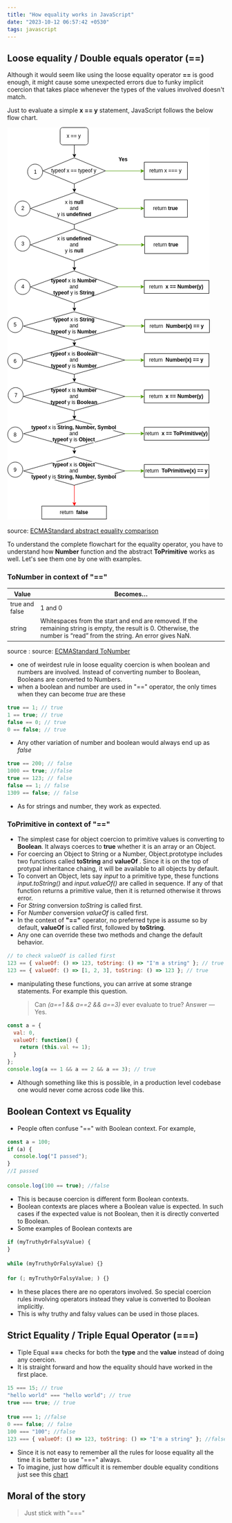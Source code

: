 ```yaml
---
title: "How equality works in JavaScript"
date: "2023-10-12 06:57:42 +0530"
tags: javascript
---
```


## Loose equality / Double equals operator (==)

Although it would seem like using the loose equality operator **==** is good enough, it might cause some unexpected errors due to funky implicit coercion that takes place whenever the types of the values involved doesn't match.

Just to evaluate a simple **x == y** statement, JavaScript follows the below flow chart.

![javascript loose equality](javascript-loose-equality.png)

source: <a href="http://www.ecma-international.org/ecma-262/#sec-abstract-equality-comparison" target="_blank" rel="nofollow noopener" title="equality comparison"> ECMAStandard abstract equality comparison</a>

To understand the complete flowchart for the equality operator, you have to understand how **Number** function and the abstract **ToPrimitive** works as well. Let's see them one by one with examples.

### ToNumber in context of "=="

| Value          | Becomes…                                                                                                                                                                |
| -------------- | ----------------------------------------------------------------------------------------------------------------------------------------------------------------------- |
| true and false | 1 and 0                                                                                                                                                                 |
| string         | Whitespaces from the start and end are removed. If the remaining string is empty, the result is 0. Otherwise, the number is “read” from the string. An error gives NaN. |

source : source: <a href="http://www.ecma-international.org/ecma-262/#sec-tonumber" target="_blank" rel="nofollow noopener" title="ToNumber"> ECMAStandard ToNumber</a>

- one of weirdest rule in loose equality coercion is when boolean and numbers are involved. Instead of converting number to Boolean, Booleans are converted to Numbers.
- when a boolean and number are used in "==" operator, the only times when they can become _true_ are these

```javascript
true == 1; // true
1 == true; // true
false == 0; // true
0 == false; // true
```

- Any other variation of number and boolean would always end up as _false_

```javascript
true == 200; // false
1000 == true; //false
true == 123; // false
false == 1; // false
1309 == false; // false
```

- As for strings and number, they work as expected.

### ToPrimitive in context of "=="

- The simplest case for object coercion to primitive values is converting to **Boolean**. It always coerces to **true** whether it is an array or an Object.
- For coercing an Object to String or a Number, Object.prototype includes two functions called **toString** and **valueOf** . Since it is on the top of protypal inheritance chaing, it will be available to all objects by default.
- To convert an Object, lets say _input_ to a primitive type, these functions _input.toString()_ and _input.valueOf()_ are called in sequence. If any of that function returns a primitive value, then it is returned otherwise it throws error.
- For _String_ conversion _toString_ is called first.
- For _Number_ conversion _valueOf_ is called first.
- In the context of **"=="** operator, no preferred type is assume so by default, **valueOf** is called first, followed by **toString**.
- Any one can override these two methods and change the default behavior.

```javascript
// to check valueOf is called first
123 == { valueOf: () => 123, toString: () => "I'm a string" }; // true
123 == { valueOf: () => [1, 2, 3], toString: () => 123 }; // true
```

- manipulating these functions, you can arrive at some strange statements. For example this question.
  > Can _(a==1 && a==2 && a==3)_ ever evaluate to true?
  > Answer — Yes.

```javascript
const a = {
  val: 0,
  valueOf: function() {
    return (this.val += 1);
  }
};
console.log(a == 1 && a == 2 && a == 3); // true
```

- Although something like this is possible, in a production level codebase one would never come across code like this.

## Boolean Context vs Equality

- People often confuse "==" with Boolean context. For example,

```javascript
const a = 100;
if (a) {
  console.log("I passed");
}
//I passed

console.log(100 == true); //false
```

- This is because coercion is different form Boolean contexts.
- Boolean contexts are places where a Boolean value is expected. In such cases if the expected value is not Boolean, then it is directly converted to Boolean.
- Some examples of Boolean contexts are

```javascript
if (myTruthyOrFalsyValue) {
}

while (myTruthyOrFalsyValue) {}

for (; myTruthyOrFalsyValue; ) {}
```

- In these places there are no operators involved. So special coercion rules involving operators instead they value is converted to Boolean implicitly.
- This is why truthy and falsy values can be used in those places.

## Strict Equality / Triple Equal Operator (===)

- Tiple Equal **===** checks for both the **type** and the **value** instead of doing any coercion.
- It is straight forward and how the equality should have worked in the first place.

```javascript
15 === 15; // true
"hello world" === "hello world"; // true
true === true; // true

true === 1; //false
0 === false; // false
100 === "100"; //false
123 === { valueOf: () => 123, toString: () => "I'm a string" }; //false
```

- Since it is not easy to remember all the rules for loose equality all the time it is better to use "===" always.
- To imagine, just how difficult it is remember double equality conditions just see this <a href="https://dorey.github.io/JavaScript-Equality-Table/" target="_blank" rel="nofollow noopener" title="equality comparison">chart</a>

## Moral of the story

> Just stick with "==="
